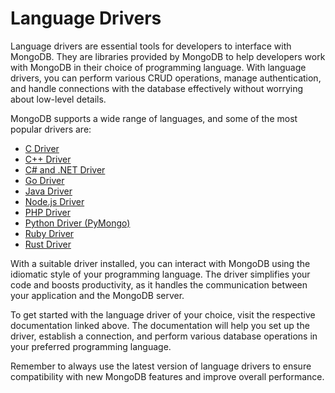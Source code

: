 # Language Drivers

Language drivers are essential tools for developers to interface with MongoDB. They are libraries provided by MongoDB to help developers work with MongoDB in their choice of programming language. With language drivers, you can perform various CRUD operations, manage authentication, and handle connections with the database effectively without worrying about low-level details. 

MongoDB supports a wide range of languages, and some of the most popular drivers are:

- [C Driver](http://mongoc.org/)
- [C++ Driver](https://github.com/mongodb/mongo-cxx-driver)
- [C# and .NET Driver](https://docs.mongodb.com/drivers/csharp/)
- [Go Driver](https://docs.mongodb.com/drivers/go/)
- [Java Driver](https://docs.mongodb.com/drivers/java/)
- [Node.js Driver](https://docs.mongodb.com/drivers/node/)
- [PHP Driver](https://docs.mongodb.com/drivers/php/)
- [Python Driver (PyMongo)](https://docs.mongodb.com/drivers/pymongo/)
- [Ruby Driver](https://docs.mongodb.com/drivers/ruby/)
- [Rust Driver](https://docs.rs/mongodb/1.2.0/mongodb/)

With a suitable driver installed, you can interact with MongoDB using the idiomatic style of your programming language. The driver simplifies your code and boosts productivity, as it handles the communication between your application and the MongoDB server.

To get started with the language driver of your choice, visit the respective documentation linked above. The documentation will help you set up the driver, establish a connection, and perform various database operations in your preferred programming language.

Remember to always use the latest version of language drivers to ensure compatibility with new MongoDB features and improve overall performance.